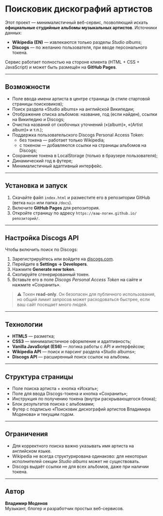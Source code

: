 # Поисковик дискографий артистов

Этот проект — минималистичный веб-сервис, позволяющий искать **официальные студийные альбомы музыкальных артистов**. Источники данных:

- **Wikipedia (EN)** — извлекаются только разделы *Studio albums*;
- **Discogs** — по желанию пользователя, при вводе персонального токена.

Сервис работает полностью на стороне клиента (HTML + CSS + JavaScript) и может быть размещён на **GitHub Pages**.

---

## Возможности
- Поле ввода имени артиста в центре страницы (в стиле стартовой страницы поисковиков);
- Поиск раздела «Studio albums» на английской Википедии;
- Отображение списка альбомов: название, год (если найден), ссылки на Википедию и Discogs;
- Очистка названий от скобочных уточнений («(album)», «(Artist album)» и т.п.);
- Поддержка пользовательского Discogs Personal Access Token:
  - без токена — работает только Wikipedia;
  - с токеном — добавляются ссылки на страницы альбомов на Discogs;
- Сохранение токена в LocalStorage (только в браузере пользователя);
- Динамический год в футере;
- Минималистичный адаптивный интерфейс.

---

## Установка и запуск
1. Скачайте файл `index.html` и разместите его в репозитории GitHub (ветка `main` или папка `/docs`).
2. Включите **GitHub Pages** для репозитория.
3. Откройте страницу по адресу `https://ваш-логин.github.io/репозиторий/`.

---

## Настройка Discogs API
Чтобы включить поиск по Discogs:
1. Зарегистрируйтесь или войдите на [discogs.com](https://www.discogs.com).
2. Перейдите в **Settings → Developers**.
3. Нажмите **Generate new token**.
4. Скопируйте сгенерированный токен.
5. Вставьте его в поле *Discogs Personal Access Token* на сайте и нажмите «Сохранить».

> ⚠️ Токен **read-only**. Он безопасен для публичного использования, но общий лимит запросов может расходоваться быстрее, если ваш сайт посещает много людей.

---

## Технологии
- **HTML5** — разметка;
- **CSS3** — минималистичное оформление и адаптивность;
- **Vanilla JavaScript (ES6)** — логика работы с API и интерфейсом;
- **Wikipedia API** — поиск и парсинг раздела «Studio albums»;
- **Discogs API** — расширенный поиск ссылок на альбомы.

---

## Структура страницы
- Поле поиска артиста + кнопка «Искать»;
- Поле для ввода Discogs-токена и кнопка «Сохранить»;
- Инструкция по получению токена (внутри раскрывающегося блока);
- Блок результатов поиска с альбомами;
- Футер с подписью «Поисковик дискографий артистов Владимира Моденова» и текущим годом.

---

## Ограничения
- Для корректного поиска важно указывать имя артиста на английском языке.
- Wikipedia не всегда структурирована одинаково: для некоторых исполнителей секции *Studio albums* может не существовать.
- Discogs выдаёт ссылки не для всех альбомов, даже при наличии токена.

---

## Автор
**Владимир Моденов**  
Музыкант, блогер и разработчик простых веб-сервисов.
